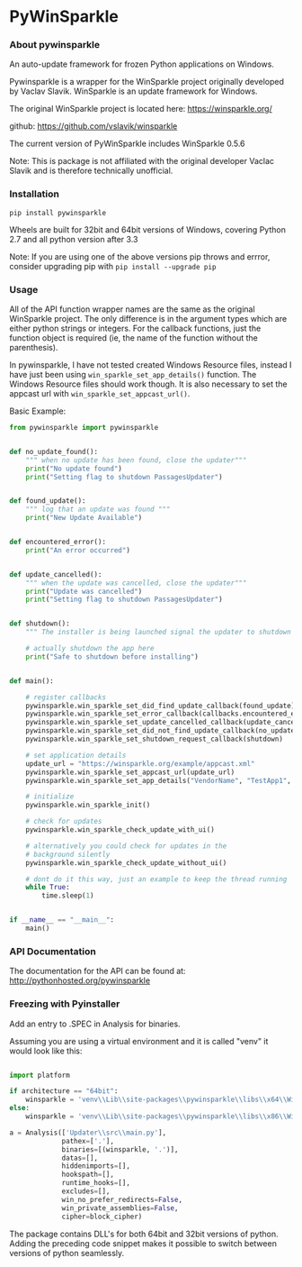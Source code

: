 PyWinSparkle
============


### About pywinsparkle

An auto-update framework for frozen Python applications on Windows.

Pywinsparkle is a wrapper for the WinSparkle project originally developed by Vaclav Slavik. WinSparkle is an update framework for Windows. 

The original WinSparkle project is located here: https://winsparkle.org/

github: https://github.com/vslavik/winsparkle

The current version of PyWinSparkle includes WinSparkle 0.5.6

Note: This is package is not affiliated with the original developer Vaclac Slavik and is therefore technically unofficial.

### Installation


`pip install pywinsparkle`

Wheels are built for 32bit and 64bit versions of Windows, covering Python 2.7 and all python version after 3.3

Note: If you are using one of the above versions pip throws and errror, consider upgrading pip with `pip install --upgrade pip`


### Usage


All of the API function wrapper names are the same as the original WinSparkle project. The only difference
is in the argument types which are either python strings or integers. For the callback functions, just the function
object is required (ie, the name of the function without the parenthesis).

In pywinsparkle, I have not tested created Windows Resource files, instead I have just been using `win_sparkle_set_app_details()` function. The Windows Resource files should work though.
It is also necessary to set the appcast url with `win_sparkle_set_appcast_url()`.

Basic Example:

```python
from pywinsparkle import pywinsparkle


def no_update_found():
    """ when no update has been found, close the updater"""
    print("No update found")
    print("Setting flag to shutdown PassagesUpdater")


def found_update():
    """ log that an update was found """
    print("New Update Available")


def encountered_error():
    print("An error occurred")


def update_cancelled():
    """ when the update was cancelled, close the updater"""
    print("Update was cancelled")
    print("Setting flag to shutdown PassagesUpdater")


def shutdown():
    """ The installer is being launched signal the updater to shutdown """

    # actually shutdown the app here
    print("Safe to shutdown before installing")


def main():

    # register callbacks
    pywinsparkle.win_sparkle_set_did_find_update_callback(found_update)
    pywinsparkle.win_sparkle_set_error_callback(callbacks.encountered_error)
    pywinsparkle.win_sparkle_set_update_cancelled_callback(update_cancelled)
    pywinsparkle.win_sparkle_set_did_not_find_update_callback(no_update_found)
    pywinsparkle.win_sparkle_set_shutdown_request_callback(shutdown)

    # set application details
    update_url = "https://winsparkle.org/example/appcast.xml"
    pywinsparkle.win_sparkle_set_appcast_url(update_url)
    pywinsparkle.win_sparkle_set_app_details("VendorName", "TestApp1", "1.0.0")

    # initialize
    pywinsparkle.win_sparkle_init()

    # check for updates
    pywinsparkle.win_sparkle_check_update_with_ui()

    # alternatively you could check for updates in the 
    # background silently
    pywinsparkle.win_sparkle_check_update_without_ui()

	# dont do it this way, just an example to keep the thread running
    while True:
        time.sleep(1)


if __name__ == "__main__":
    main()
```

### API Documentation

The documentation for the API can be found at: <http://pythonhosted.org/pywinsparkle>


### Freezing with Pyinstaller


Add an entry to .SPEC in Analysis for binaries. 

Assuming you are using a virtual environment and it is called "venv" it would look like this:

```python

import platform

if architecture == "64bit":
    winsparkle = 'venv\\Lib\\site-packages\\pywinsparkle\\libs\\x64\\WinSparkle.dll'
else:
    winsparkle = 'venv\\Lib\\site-packages\\pywinsparkle\\libs\\x86\\WinSparkle.dll'

a = Analysis(['Updater\\src\\main.py'],
             pathex=['.'],
             binaries=[(winsparkle, '.')],
             datas=[],
             hiddenimports=[],
             hookspath=[],
             runtime_hooks=[],
             excludes=[],
             win_no_prefer_redirects=False,
             win_private_assemblies=False,
             cipher=block_cipher)
```

The package contains DLL's for both 64bit and 32bit versions of python. Adding the 
preceding code snippet makes it possible to switch between versions of python 
seamlessly.